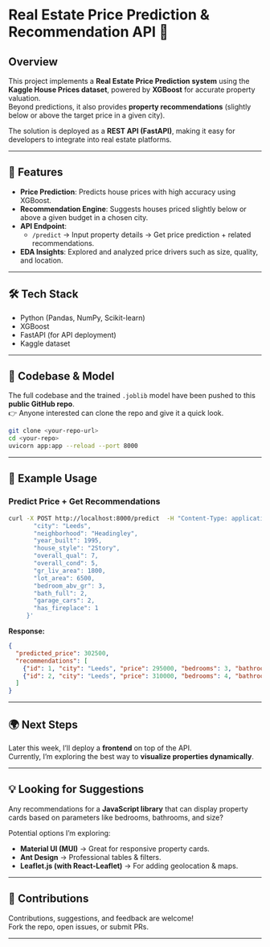 # Real Estate Price Prediction & Recommendation API 🏡

## Overview
This project implements a **Real Estate Price Prediction system** using the **Kaggle House Prices dataset**, powered by **XGBoost** for accurate property valuation.  
Beyond predictions, it also provides **property recommendations** (slightly below or above the target price in a given city).

The solution is deployed as a **REST API (FastAPI)**, making it easy for developers to integrate into real estate platforms.

---

## 🔑 Features
- **Price Prediction**: Predicts house prices with high accuracy using XGBoost.  
- **Recommendation Engine**: Suggests houses priced slightly below or above a given budget in a chosen city.  
- **API Endpoint**:  
  - `/predict` → Input property details → Get price prediction + related recommendations.  
- **EDA Insights**: Explored and analyzed price drivers such as size, quality, and location.  

---

## 🛠️ Tech Stack
- Python (Pandas, NumPy, Scikit-learn)  
- XGBoost  
- FastAPI (for API deployment)  
- Kaggle dataset  

---

## 📂 Codebase & Model
The full codebase and the trained `.joblib` model have been pushed to this **public GitHub repo**.  
👉 Anyone interested can clone the repo and give it a quick look.  

```bash
git clone <your-repo-url>
cd <your-repo>
uvicorn app:app --reload --port 8000
```

---

## 🚀 Example Usage

### Predict Price + Get Recommendations
```bash
curl -X POST http://localhost:8000/predict  -H "Content-Type: application/json"  -d '{
       "city": "Leeds",
       "neighborhood": "Headingley",
       "year_built": 1995,
       "house_style": "2Story",
       "overall_qual": 7,
       "overall_cond": 5,
       "gr_liv_area": 1800,
       "lot_area": 6500,
       "bedroom_abv_gr": 3,
       "bath_full": 2,
       "garage_cars": 2,
       "has_fireplace": 1
     }'
```

**Response:**
```json
{
  "predicted_price": 302500,
  "recommendations": [
    {"id": 1, "city": "Leeds", "price": 295000, "bedrooms": 3, "bathrooms": 2, "size_sqft": 1750},
    {"id": 2, "city": "Leeds", "price": 310000, "bedrooms": 4, "bathrooms": 3, "size_sqft": 1900}
  ]
}
```

---

## 🌍 Next Steps
Later this week, I’ll deploy a **frontend** on top of the API.  
Currently, I’m exploring the best way to **visualize properties dynamically**.

---

## 💡 Looking for Suggestions
Any recommendations for a **JavaScript library** that can display property cards based on parameters like bedrooms, bathrooms, and size?

Potential options I’m exploring:  
- **Material UI (MUI)** → Great for responsive property cards.  
- **Ant Design** → Professional tables & filters.  
- **Leaflet.js (with React-Leaflet)** → For adding geolocation & maps.  

---

## 🙌 Contributions
Contributions, suggestions, and feedback are welcome!  
Fork the repo, open issues, or submit PRs.

---
